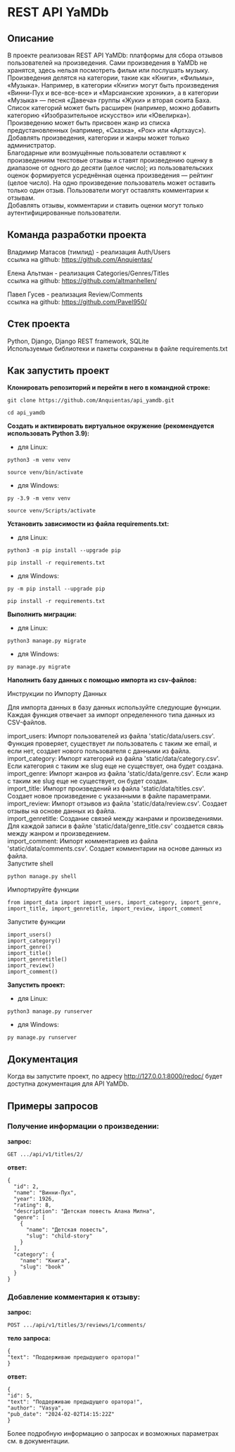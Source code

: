 # REST API YaMDb
## Описание
В проекте реализован REST API YaMDb: платформы для сбора отзывов пользователей на произведения. Сами произведения в YaMDb не хранятся, здесь нельзя посмотреть фильм или послушать музыку.  
Произведения делятся на категории, такие как «Книги», «Фильмы», «Музыка». Например, в категории «Книги» могут быть произведения «Винни-Пух и все-все-все» и «Марсианские хроники», а в категории «Музыка» — песня «Давеча» группы «Жуки» и вторая сюита Баха. Список категорий может быть расширен (например, можно добавить категорию «Изобразительное искусство» или «Ювелирка»).  
Произведению может быть присвоен жанр из списка предустановленных (например, «Сказка», «Рок» или «Артхаус»).  
Добавлять произведения, категории и жанры может только администратор.  
Благодарные или возмущённые пользователи оставляют к произведениям текстовые отзывы и ставят произведению оценку в диапазоне от одного до десяти (целое число); из пользовательских оценок формируется усреднённая оценка произведения — рейтинг (целое число). На одно произведение пользователь может оставить только один отзыв.
Пользователи могут оставлять комментарии к отзывам.  
Добавлять отзывы, комментарии и ставить оценки могут только аутентифицированные пользователи.

## Команда разработки проекта

Владимир Матасов (тимлид) - реализация Auth/Users  
ссылка на github: https://github.com/Anquientas/

Елена Альтман - реализация Categories/Genres/Titles  
ссылка на github: https://github.com/altmanhellen/

Павел Гусев - реализация Review/Comments  
ссылка на github: https://github.com/Pavel950/

## Стек проекта
Python, Django, Django REST framework, SQLite  
Используемые библиотеки и пакеты сохранены в файле requirements.txt

## Как запустить проект

**Клонировать репозиторий и перейти в него в командной строке:**

```
git clone https://github.com/Anquientas/api_yamdb.git
```

```
cd api_yamdb
```

**Cоздать и активировать виртуальное окружение (рекомендуется использовать Python 3.9):**

* для Linux:

```
python3 -m venv venv
```

```
source venv/bin/activate
```

* для Windows:

```
py -3.9 -m venv venv
```

```
source venv/Scripts/activate
```

**Установить зависимости из файла requirements.txt:**

* для Linux:

```
python3 -m pip install --upgrade pip
```

```
pip install -r requirements.txt
```

* для Windows:

```
py -m pip install --upgrade pip
```

```
pip install -r requirements.txt
```

**Выполнить миграции:**

* для Linux:

```
python3 manage.py migrate
```

* для Windows:

```
py manage.py migrate
```

**Наполнить базу данных с помощью импорта из csv-файлов:**

Инструкции по Импорту Данных

Для импорта данных в базу данных используйте следующие функции. Каждая функция отвечает за импорт определенного типа данных из CSV-файлов.

import_users: Импорт пользователей из файла 'static/data/users.csv'. Функция проверяет, существует ли пользователь с таким же email, и если нет, создает нового пользователя с данными из файла.  
import_category: Импорт категорий из файла 'static/data/category.csv'. Если категория с таким же slug еще не существует, она будет создана.  
import_genre: Импорт жанров из файла 'static/data/genre.csv'. Если жанр с таким же slug еще не существует, он будет создан.  
import_title: Импорт произведений из файла 'static/data/titles.csv'. Создает новое произведение с указанными в файле параметрами.  
import_review: Импорт отзывов из файла 'static/data/review.csv'. Создает отзывы на основе данных из файла.  
import_genretitle: Создание связей между жанрами и произведениями. Для каждой записи в файле 'static/data/genre_title.csv' создается связь между жанром и произведением.  
import_comment: Импорт комментариев из файла 'static/data/comments.csv'. Создает комментарии на основе данных из файла.  
Запустите shell

```
python manage.py shell
```
Импортируйте функции

```
from import_data import import_users, import_category, import_genre, import_title, import_genretitle, import_review, import_comment
```
Запустите функции

```
import_users()
import_category()
import_genre()
import_title()
import_genretitle()
import_review()
import_comment()
```

**Запустить проект:**

* для Linux:

```
python3 manage.py runserver
```

* для Windows:

```
py manage.py runserver
```

## Документация

Когда вы запустите проект, по адресу http://127.0.0.1:8000/redoc/ будет доступна документация для API YaMDb.

## Примеры запросов

### Получение информации о произведении:

**запрос:**
```
GET .../api/v1/titles/2/
```

**ответ:**
```
{
  "id": 2,
  "name": "Винни-Пух",
  "year": 1926,
  "rating": 8,
  "description": "Детская повесть Алана Милна",
  "genre": [
    {
      "name": "Детская повесть",
      "slug": "child-story"
    }
  ],
  "category": {
    "name": "Книга",
    "slug": "book"
  }
}
```

### Добавление комментария к отзыву:

**запрос:**
```
POST .../api/v1/titles/3/reviews/1/comments/
```

**тело запроса:**
```
{
"text": "Поддерживаю предыдущего оратора!"
}
```

**ответ:**
```
{
"id": 5,
"text": "Поддерживаю предыдущего оратора!",
"author": "Vasya",
"pub_date": "2024-02-02T14:15:22Z"
}
```

Более подробную информацию о запросах и возможных параметрах см. в документации.


